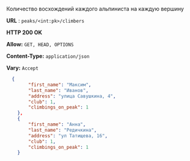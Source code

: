 Количество восхождений каждого альпиниста на каждую вершину

**URL** : `peaks/<int:pk>/climbers`

**HTTP 200 OK**

**Allow:** `GET, HEAD, OPTIONS`

**Content-Type:** `application/json`

**Vary:** `Accept`

```json
  {
        "first_name": "Максим",
        "last_name": "Иванов",
        "address": "улица Савушкина, 4",
        "club": 1,
        "climbings_on_peak": 1
    },
    {
        "first_name": "Анна",
        "last_name": "Редичкина",
        "address": "ул Татищева, 16",
        "club": 1,
        "climbings_on_peak": 1
    }
```
